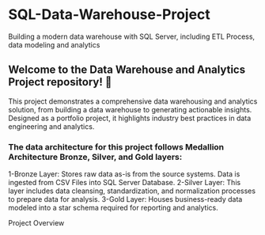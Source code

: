 # SQL-Data-Warehouse-Project
Building a modern data warehouse with SQL Server, including ETL Process, data modeling and analytics
## Welcome to the Data Warehouse and Analytics Project repository! 🚀
This project demonstrates a comprehensive data warehousing and analytics solution, from building a data warehouse to generating actionable insights. Designed as a portfolio project, it highlights industry best practices in data engineering and analytics.


### The data architecture for this project follows Medallion Architecture Bronze, Silver, and Gold layers:

1-Bronze Layer: Stores raw data as-is from the source systems. Data is ingested from CSV Files into SQL Server Database.
2-Silver Layer: This layer includes data cleansing, standardization, and normalization processes to prepare data for analysis.
3-Gold Layer: Houses business-ready data modeled into a star schema required for reporting and analytics.


Project Overview
